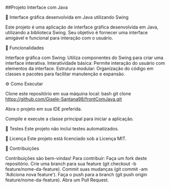 ##Projeto Interface com Java

🎨 Interface gráfica desenvolvida em Java utilizando Swing

Este projeto é uma aplicação de interface gráfica desenvolvida em Java, utilizando a biblioteca Swing. 
Seu objetivo é fornecer uma interface amigável e funcional para interação com o usuário.

🚀 Funcionalidades

Interface gráfica com Swing: Utiliza componentes do Swing para criar uma interface interativa.
Interatividade básica: Permite interação do usuário com elementos da interface.
Estrutura modular: Organização do código em classes e pacotes para facilitar manutenção e expansão.

⚙️ Como Executar

Clone este repositório em sua máquina local:
bash
git clone https://github.com/Gisele-Santana98/frontComJava.git

Abra o projeto em sua IDE preferida.

Compile e execute a classe principal para iniciar a aplicação.

🧪 Testes
Este projeto não inclui testes automatizados.

📄 Licença
Este projeto está licenciado sob a Licença MIT.

👥 Contribuições

Contribuições são bem-vindas! Para contribuir:
Faça um fork deste repositório.
Crie uma branch para sua feature (git checkout -b feature/nome-da-feature).
Commit suas mudanças (git commit -am 'Adiciona nova feature').
Faça o push para a branch (git push origin feature/nome-da-feature).
Abra um Pull Request.

